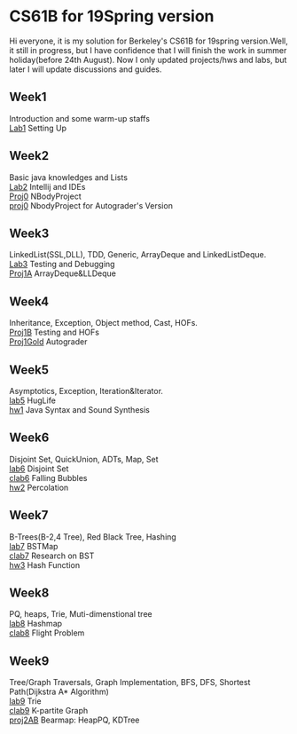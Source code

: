 # CS61B for 19Spring version
Hi everyone, it is my solution for Berkeley's CS61B for 19spring version.Well, it still in progress, but I have confidence that I will
finish the work in summer holiday(before 24th August). Now I only updated projects/hws and labs, but later I will update discussions and guides.

## Week1
Introduction and some warm-up staffs<br>
[Lab1](https://github.com/FlyNeopolitan/CS61B/tree/master/lab1) Setting Up<br>

## Week2
Basic java knowledges and Lists<br>
[Lab2](https://github.com/FlyNeopolitan/CS61B/tree/master/lab2) Intellij and IDEs<br>
[Proj0](https://github.com/FlyNeopolitan/CS61B/tree/master/proj0) NBodyProject<br>
[proj0](https://github.com/FlyNeopolitan/CS61B-For-AutoGrader-version/tree/master/proj0) NbodyProject for Autograder's Version

## Week3
LinkedList(SSL,DLL), TDD, Generic, ArrayDeque and LinkedListDeque.<br>
[Lab3](https://github.com/FlyNeopolitan/CS61B/tree/master/lab3) Testing and Debugging<br>
[Proj1A](https://github.com/FlyNeopolitan/CS61B/tree/master/proj1a) ArrayDeque&LLDeque<br>

## Week4
Inheritance, Exception, Object method, Cast, HOFs.<br>
[Proj1B](https://github.com/FlyNeopolitan/CS61B/tree/master/proj1b) Testing and HOFs<br>
[Proj1Gold](https://github.com/FlyNeopolitan/CS61B/tree/master/proj1gold) Autograder<br>

## Week5
Asymptotics, Exception, Iteration&Iterator.<br>
[lab5](https://github.com/FlyNeopolitan/CS61B/tree/master/lab5/huglife) HugLife<br>
[hw1](https://github.com/FlyNeopolitan/CS61B/tree/master/hw1) Java Syntax and Sound Synthesis<br>

## Week6
Disjoint Set, QuickUnion, ADTs, Map, Set<br>
[lab6](https://github.com/FlyNeopolitan/CS61B/tree/master/lab6) Disjoint Set<br>
[clab6](https://github.com/FlyNeopolitan/CS61B/tree/master/clab/clab6) Falling Bubbles<br>
[hw2](https://github.com/FlyNeopolitan/CS61B/tree/master/hw2/hw2) Percolation<br>

## Week7
B-Trees(B-2,4 Tree), Red Black Tree, Hashing<br>
[lab7](https://github.com/FlyNeopolitan/CS61B/tree/master/lab7) BSTMap<br>
[clab7](https://github.com/FlyNeopolitan/CS61B/tree/master/clab7) Research on BST<br>
[hw3](https://github.com/FlyNeopolitan/CS61B/tree/master/hw3/hw3/hash) Hash Function<br>

## Week8
PQ, heaps, Trie, Muti-dimenstional tree<br>
[lab8](https://github.com/FlyNeopolitan/CS61B/tree/master/lab8) Hashmap<br>
[clab8](https://github.com/FlyNeopolitan/CS61B/tree/master/clab8) Flight Problem<br>

## Week9
Tree/Graph Traversals, Graph Implementation, BFS, DFS, Shortest Path(Dijkstra A* Algorithm)<br>
[lab9](https://github.com/FlyNeopolitan/CS61B/tree/master/lab9) Trie<br>
[clab9](https://github.com/FlyNeopolitan/CS61B/tree/master/clab9) K-partite Graph<br>
[proj2AB](https://github.com/FlyNeopolitan/CS61B/tree/master/proj2ab/bearmaps) Bearmap: HeapPQ, KDTree<br>



